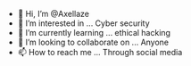 - 👋 Hi, I’m @Axellaze
- 👀 I’m interested in ... Cyber security
- 🌱 I’m currently learning ... ethical hacking
- 💞️ I’m looking to collaborate on ... Anyone
- 📫 How to reach me ... Through social media

<!---
Axellaze/Axellaze is a ✨ special ✨ repository because its `README.md` (this file) appears on your GitHub profile.
You can click the Preview link to take a look at your changes.
--->
